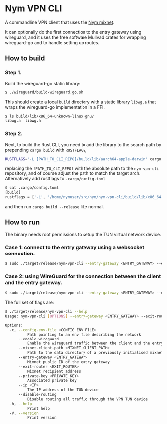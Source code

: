 # Nym VPN CLI

A commandline VPN client that uses the [Nym mixnet](https://nymtech.net). 

It can optionally do the first connection to the entry gateway using wireguard, and it uses the free software Mullvad crates for wrapping wireguard-go and to handle setting up routes.

## How to build

### Step 1.

Build the wireguard-go static library:

```sh
$ ./wireguard/build-wireguard.go.sh
```

This should create a local `build` directory with a static library `libwg.a` that wraps the wireguard-go implementation in a FFI.

```sh
$ ls build/lib/x86_64-unknown-linux-gnu/      
libwg.a  libwg.h
```

### Step 2.

Next, to build the Rust CLI, you need to add the library to the search path by prepending `cargo build` with `RUSTFLAGS`,

```sh
RUSTFLAGS='-L [PATH_TO_CLI_REPO]/build/lib/aarch64-apple-darwin' cargo build --release
```

replacing the `[PATH_TO_CLI_REPO]` with the absolute path to the `nym-vpn-cli` repository, and of course adjust the path to match the target arch.
Alternatively add rustflags to `.cargo/config.toml`

```sh
$ cat .cargo/config.toml 
[build]
rustflags = ['-L', '/home/nymuser/src/nym/nym-vpn-cli/build/lib/x86_64-unknown-linux-gnu']
```
and then run `cargo build --release` like normal.

## How to run

The binary needs root permissions to setup the TUN virtual network device.

### Case 1: connect to the entry gateway using a websocket connection.

```sh
$ sudo ./target/release/nym-vpn-cli --entry-gateway <ENTRY_GATEWAY> --exit-router <EXIT_ROUTER> --ip 10.0.0.2
```

### Case 2: using WireGuard for the connection between the client and the entry gateway.

```sh
$ sudo ./target/release/nym-vpn-cli --entry-gateway <ENTRY_GATEWAY> --exit-router <EXIT_ROUTER> --ip <VPN_IP> --enable-wireguard --private-key <PRIVATE_KEY>
```

The full set of flags are:

```sh
$ ./target/release/nym-vpn-cli --help
Usage: nym-vpn-cli [OPTIONS] --entry-gateway <ENTRY_GATEWAY> --exit-router <EXIT_ROUTER> --ip <IP>

Options:
  -c, --config-env-file <CONFIG_ENV_FILE>
          Path pointing to an env file describing the network
      --enable-wireguard
          Enable the wireguard traffic between the client and the entry gateway
      --mixnet-client-path <MIXNET_CLIENT_PATH>
          Path to the data directory of a previously initialised mixnet client, where the keys reside
      --entry-gateway <ENTRY_GATEWAY>
          Mixnet public ID of the entry gateway
      --exit-router <EXIT_ROUTER>
          Mixnet recipient address
      --private-key <PRIVATE_KEY>
          Associated private key
      --ip <IP>
          The IP address of the TUN device
      --disable-routing
          Disable routing all traffic through the VPN TUN device
  -h, --help
          Print help
  -V, --version
          Print version
```
